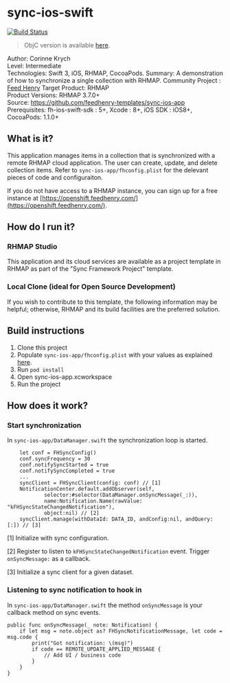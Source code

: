 # sync-ios-swift
[![Build Status](https://travis-ci.org/feedhenry-templates/sync-ios-swift.png)](https://travis-ci.org/feedhenry-templates/sync-ios-swift)

> ObjC version is available [here](https://github.com/feedhenry-templates/sync-ios-app).

Author: Corinne Krych   
Level: Intermediate  
Technologies: Swift 3, iOS, RHMAP, CocoaPods. 
Summary: A demonstration of how to synchronize a single collection with RHMAP. 
Community Project : [Feed Henry](http://feedhenry.org) 
Target Product: RHMAP  
Product Versions: RHMAP 3.7.0+   
Source: https://github.com/feedhenry-templates/sync-ios-app  
Prerequisites: fh-ios-swift-sdk : 5+, Xcode : 8+, iOS SDK : iOS8+, CocoaPods: 1.1.0+

## What is it?

This application manages items in a collection that is synchronized with a remote RHMAP cloud application.  The user can create, update, and delete collection items.  Refer to `sync-ios-app/fhconfig.plist` for the delevant pieces of code and configuraiton.

If you do not have access to a RHMAP instance, you can sign up for a free instance at [https://openshift.feedhenry.com/](https://openshift.feedhenry.com/).

## How do I run it?  

### RHMAP Studio

This application and its cloud services are available as a project template in RHMAP as part of the "Sync Framework Project" template.

### Local Clone (ideal for Open Source Development)
If you wish to contribute to this template, the following information may be helpful; otherwise, RHMAP and its build facilities are the preferred solution.

## Build instructions

1. Clone this project
1. Populate ```sync-ios-app/fhconfig.plist``` with your values as explained [here](https://access.redhat.com/documentation/en/red-hat-mobile-application-platform-hosted/3/paged/client-sdk/chapter-3-native-ios-swift).
1. Run ```pod install``` 
1. Open sync-ios-app.xcworkspace
1. Run the project
 
## How does it work?

### Start synchronization

In ```sync-ios-app/DataManager.swift``` the synchronization loop is started.
```
    let conf = FHSyncConfig()
    conf.syncFrequency = 30
    conf.notifySyncStarted = true
    conf.notifySyncCompleted = true
    ...
    syncClient = FHSyncClient(config: conf) // [1]
    NotificationCenter.default.addObserver(self,
            selector:#selector(DataManager.onSyncMessage(_:)),
            name:Notification.Name(rawValue: "kFHSyncStateChangedNotification"),
            object:nil) // [2]
    syncClient.manage(withDataId: DATA_ID, andConfig:nil, andQuery:[:]) // [3]
```
[1] Initialize with sync configuration.

[2] Register to listen to ```kFHSyncStateChangedNotification``` event. Trigger ```onSyncMessage:``` as a callback.

[3] Initialize a sync client for a given dataset.

### Listening to sync notification to hook in 
In ```sync-ios-app/DataManager.swift``` the method ```onSyncMessage``` is your callback method on sync events.

```
public func onSyncMessage(_ note: Notification) {
    if let msg = note.object as? FHSyncNotificationMessage, let code = msg.code {
        print("Got notification: \(msg)")
        if code == REMOTE_UPDATE_APPLIED_MESSAGE { 
            // Add UI / business code
        }
    }
}
```
